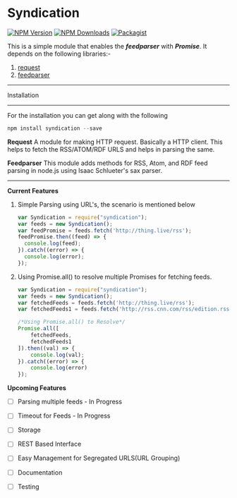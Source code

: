 # Syndication

  [![NPM Version][npm-image]][npm-url]
  [![NPM Downloads][downloads-image]][downloads-url]
  [![Packagist](https://img.shields.io/packagist/l/doctrine/orm.svg?maxAge=2592000?style=plastic)](https://github.com/shivkumarganesh/Syndication)
  
This is a simple module that enables the ***feedparser*** with ***Promise***. It depends on the following libraries:-

 1. [request](https://www.npmjs.com/package/request)
 2. [feedparser](https://www.npmjs.com/package/feedparser)

-----------

Installation
____________
For the installation you can get along with the following
```js
npm install syndication --save
```

**Request**
A module for making HTTP request. Basically a HTTP client. This helps to fetch the RSS/ATOM/RDF URLS and helps in parsing the same.

**Feedparser**
This module adds methods for RSS, Atom, and RDF feed parsing in node.js using Isaac Schlueter's sax parser.


----------


**Current Features**

 1. Simple Parsing using URL's, the scenario is mentioned below
    ```js
    var Syndication = require("syndication");
    var feeds = new Syndication();
    var feedPromise = feeds.fetch('http://thing.live/rss');
    feedPromise.then((feed) => {
      console.log(feed);
    }).catch((error) => {
      console.log(error);
    });
    ```

 2. Using Promise.all() to resolve multiple Promises for fetching feeds.
    ```js
    var Syndication = require("syndication");
    var feeds = new Syndication();
    var fetchedFeeds = feeds.fetch('http://thing.live/rss');
    var fetchedFeeds1 = feeds.fetch('http://rss.cnn.com/rss/edition.rss');
    
    /*Using Promise.all() to Resolve*/
    Promise.all([
        fetchedFeeds,
        fetchedFeeds1
    ]).then((val) => {
        console.log(val);
    }).catch((error) => {
        console.log(error)
    });
    ```


**Upcoming Features**

- [ ] Parsing multiple feeds - In Progress
- [ ] Timeout for Feeds - In Progress 
- [ ] Storage
- [ ] REST Based Interface 
- [ ] Easy Management for Segregated URLS(URL Grouping)
- [ ] Documentation
- [ ] Testing


[npm-image]: https://img.shields.io/npm/v/syndication.svg
[npm-url]: https://npmjs.org/package/syndication
[downloads-image]: https://img.shields.io/npm/dm/syndication.svg
[downloads-url]: https://npmjs.org/package/syndication

